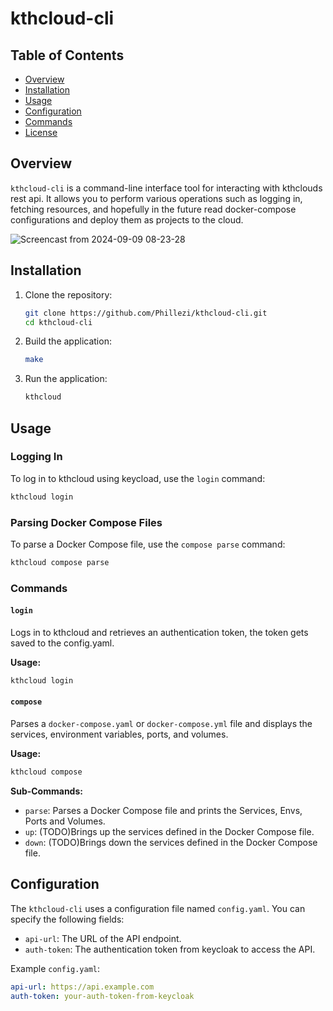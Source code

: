 # kthcloud-cli

## Table of Contents

- [Overview](#overview)
- [Installation](#installation)
- [Usage](#usage)
- [Configuration](#configuration)
- [Commands](#commands)
- [License](#license)

## Overview

`kthcloud-cli` is a command-line interface tool for interacting with kthclouds rest api. It allows you to perform various operations such as logging in, fetching resources, and hopefully in the future read docker-compose configurations and deploy them as projects to the cloud.

![Screencast from 2024-09-09 08-23-28](https://github.com/user-attachments/assets/ec040ce9-d11c-436b-9a00-42a0f8de0a1b)

## Installation

1. Clone the repository:

   ```bash
   git clone https://github.com/Phillezi/kthcloud-cli.git
   cd kthcloud-cli
   ```

2. Build the application:

   ```bash
   make
   ```

3. Run the application:
   ```bash
   kthcloud
   ```

## Usage

### Logging In

To log in to kthcloud using keycload, use the `login` command:

```bash
kthcloud login
```

### Parsing Docker Compose Files

To parse a Docker Compose file, use the `compose parse` command:

```bash
kthcloud compose parse
```

### Commands

#### `login`

Logs in to kthcloud and retrieves an authentication token, the token gets saved to the config.yaml.

**Usage:**

```bash
kthcloud login
```

#### `compose`

Parses a `docker-compose.yaml` or `docker-compose.yml` file and displays the services, environment variables, ports, and volumes.

**Usage:**

```bash
kthcloud compose
```

**Sub-Commands:**

- `parse`: Parses a Docker Compose file and prints the Services, Envs, Ports and Volumes.
- `up`: (TODO)Brings up the services defined in the Docker Compose file.
- `down`: (TODO)Brings down the services defined in the Docker Compose file.

## Configuration

The `kthcloud-cli` uses a configuration file named `config.yaml`. You can specify the following fields:

- `api-url`: The URL of the API endpoint.
- `auth-token`: The authentication token from keycloak to access the API.

Example `config.yaml`:

```yaml
api-url: https://api.example.com
auth-token: your-auth-token-from-keycloak
```
